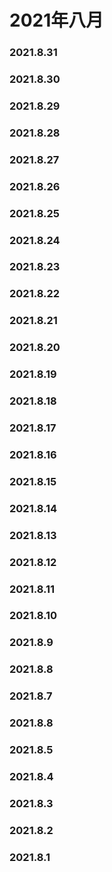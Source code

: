 # 2021年八月
### 2021.8.31
### 2021.8.30
### 2021.8.29
### 2021.8.28
### 2021.8.27
### 2021.8.26
### 2021.8.25
### 2021.8.24
### 2021.8.23
### 2021.8.22
### 2021.8.21
### 2021.8.20
### 2021.8.19
### 2021.8.18
### 2021.8.17
### 2021.8.16
### 2021.8.15
### 2021.8.14
### 2021.8.13
### 2021.8.12
### 2021.8.11
### 2021.8.10
### 2021.8.9
### 2021.8.8
### 2021.8.7
### 2021.8.8
### 2021.8.5
### 2021.8.4
### 2021.8.3
### 2021.8.2
### 2021.8.1
